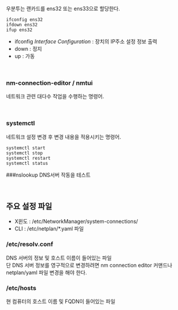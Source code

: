 
우분투는 랜카드를 ens32 또는 ens33으로 할당한다.
```
ifconfig ens32 
ifdown ens32
ifup ens32
```
- ifconfig *Interface Configuration* : 장치의 IP주소 설정 정보 출력
- down : 정지
- up : 가동

&nbsp;  

### nm-connection-editor / nmtui
네트워크 관련 대다수 작업을 수행하는 명령어.

&nbsp;  

### systemctl
네트워크 설정 변경 후 변경 내용을 적용시키는 명령어.
```
systemctl start
systemctl stop
systemctl restart
systemctl status
```

###nslookup
DNS서버 작동을 테스트

&nbsp;  


## 주요 설정 파일
- X윈도 : /etc/NetworkManager/system-connections/ 
- CLI : /etc/netplan/*.yaml 파일

### /etc/resolv.conf
DNS 서버의 정보 및 호스트 이름이 들어있는 파일  
단 DNS 서버 정보를 영구적으로 변경하려면 nm connection editor 커맨드나 netplan/yaml 파일 변경을 해야 한다.

### /etc/hosts
현 컴퓨터의 호스트 이름 및 FQDN이 들어있는 파일
